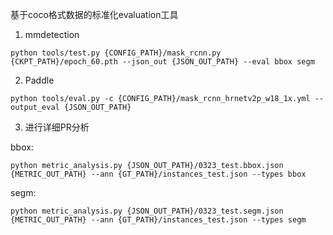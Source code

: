 基于coco格式数据的标准化evaluation工具

1. mmdetection

`python tools/test.py {CONFIG_PATH}/mask_rcnn.py {CKPT_PATH}/epoch_60.pth --json_out {JSON_OUT_PATH} --eval bbox segm`

2. Paddle

`python tools/eval.py -c {CONFIG_PATH}/mask_rcnn_hrnetv2p_w18_1x.yml --output_eval {JSON_OUT_PATH}`

3. 进行详细PR分析

bbox:

`python metric_analysis.py {JSON_OUT_PATH}/0323_test.bbox.json {METRIC_OUT_PATH} --ann {GT_PATH}/instances_test.json --types bbox`

segm:

`python metric_analysis.py {JSON_OUT_PATH}/0323_test.segm.json {METRIC_OUT_PATH} --ann {GT_PATH}/instances_test.json --types segm`